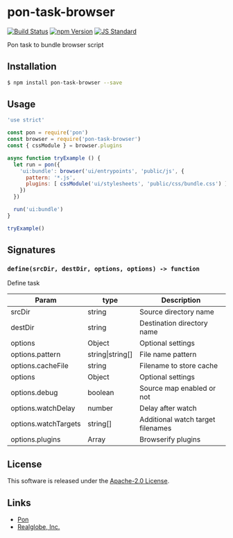 pon-task-browser
==========

<!---
This file is generated by ape-tmpl. Do not update manually.
--->

<!-- Badge Start -->
<a name="badges"></a>

[![Build Status][bd_travis_shield_url]][bd_travis_url]
[![npm Version][bd_npm_shield_url]][bd_npm_url]
[![JS Standard][bd_standard_shield_url]][bd_standard_url]

[bd_repo_url]: https://github.com/realglobe-Inc/pon-task-browser
[bd_travis_url]: http://travis-ci.org/realglobe-Inc/pon-task-browser
[bd_travis_shield_url]: http://img.shields.io/travis/realglobe-Inc/pon-task-browser.svg?style=flat
[bd_travis_com_url]: http://travis-ci.com/realglobe-Inc/pon-task-browser
[bd_travis_com_shield_url]: https://api.travis-ci.com/realglobe-Inc/pon-task-browser.svg?token=
[bd_license_url]: https://github.com/realglobe-Inc/pon-task-browser/blob/master/LICENSE
[bd_codeclimate_url]: http://codeclimate.com/github/realglobe-Inc/pon-task-browser
[bd_codeclimate_shield_url]: http://img.shields.io/codeclimate/github/realglobe-Inc/pon-task-browser.svg?style=flat
[bd_codeclimate_coverage_shield_url]: http://img.shields.io/codeclimate/coverage/github/realglobe-Inc/pon-task-browser.svg?style=flat
[bd_gemnasium_url]: https://gemnasium.com/realglobe-Inc/pon-task-browser
[bd_gemnasium_shield_url]: https://gemnasium.com/realglobe-Inc/pon-task-browser.svg
[bd_npm_url]: http://www.npmjs.org/package/pon-task-browser
[bd_npm_shield_url]: http://img.shields.io/npm/v/pon-task-browser.svg?style=flat
[bd_standard_url]: http://standardjs.com/
[bd_standard_shield_url]: https://img.shields.io/badge/code%20style-standard-brightgreen.svg

<!-- Badge End -->


<!-- Description Start -->
<a name="description"></a>

Pon task to bundle browser script

<!-- Description End -->


<!-- Overview Start -->
<a name="overview"></a>



<!-- Overview End -->


<!-- Sections Start -->
<a name="sections"></a>

<!-- Section from "doc/guides/01.Installation.md.hbs" Start -->

<a name="section-doc-guides-01-installation-md"></a>

Installation
-----

```bash
$ npm install pon-task-browser --save
```


<!-- Section from "doc/guides/01.Installation.md.hbs" End -->

<!-- Section from "doc/guides/02.Usage.md.hbs" Start -->

<a name="section-doc-guides-02-usage-md"></a>

Usage
---------

```javascript
'use strict'

const pon = require('pon')
const browser = require('pon-task-browser')
const { cssModule } = browser.plugins

async function tryExample () {
  let run = pon({
    'ui:bundle': browser('ui/entrypoints', 'public/js', {
      pattern: '*.js',
      plugins: [ cssModule('ui/stylesheets', 'public/css/bundle.css') ]
    })
  })

  run('ui:bundle')
}

tryExample()

```


<!-- Section from "doc/guides/02.Usage.md.hbs" End -->

<!-- Section from "doc/guides/03.Signature.md.hbs" Start -->

<a name="section-doc-guides-03-signature-md"></a>

Signatures
---------


### `define(srcDir, destDir, options, options) -> function`

Define task

| Param | type | Description |
| ---- | --- | ----------- |
| srcDir | string |  Source directory name |
| destDir | string |  Destination directory name |
| options | Object |  Optional settings |
| options.pattern | string&#124;string[] |  File name pattern |
| options.cacheFile | string | Filename to store cache |
| options | Object |  Optional settings |
| options.debug | boolean |  Source map enabled or not |
| options.watchDelay | number |  Delay after watch |
| options.watchTargets | string[] |  Additional watch target filenames |
| options.plugins | Array |  Browserify plugins |



<!-- Section from "doc/guides/03.Signature.md.hbs" End -->


<!-- Sections Start -->


<!-- LICENSE Start -->
<a name="license"></a>

License
-------
This software is released under the [Apache-2.0 License](https://github.com/realglobe-Inc/pon-task-browser/blob/master/LICENSE).

<!-- LICENSE End -->


<!-- Links Start -->
<a name="links"></a>

Links
------

+ [Pon][pon_url]
+ [Realglobe, Inc.][realglobe,_inc__url]

[pon_url]: https://github.com/realglobe-Inc/pon
[realglobe,_inc__url]: http://realglobe.jp

<!-- Links End -->
